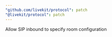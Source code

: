 ```yaml
---
"github.com/livekit/protocol": patch
"@livekit/protocol": patch
---
```


Allow SIP inbound to specify room configuration
